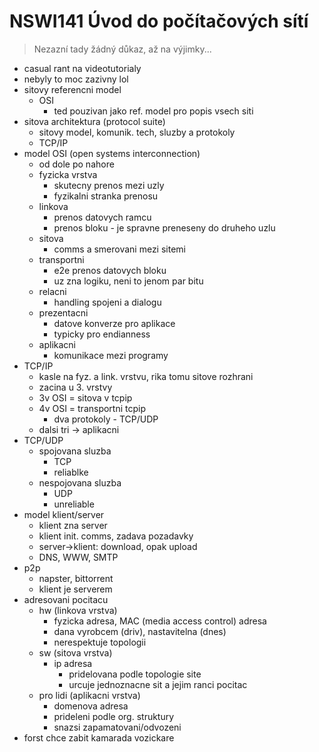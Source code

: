 # NSWI141 Úvod do počítačových sítí

> Nezazní tady žádný důkaz, až na výjimky...

- casual rant na videotutorialy
- nebyly to moc zazivny lol
- sitovy referencni model
	- OSI
		- ted pouzivan jako ref. model pro popis vsech siti
- sitova architektura (protocol suite)
	- sitovy model, komunik. tech, sluzby a protokoly
	- TCP/IP
- model OSI (open systems interconnection)
	- od dole po nahore
	- fyzicka vrstva
		- skutecny prenos mezi uzly
		- fyzikalni stranka prenosu
	- linkova
		- prenos datovych ramcu
		- prenos bloku - je spravne preneseny do druheho uzlu
	- sitova
		- comms a smerovani mezi sitemi
	- transportni
		- e2e prenos datovych bloku
		- uz zna logiku, neni to jenom par bitu
	- relacni
		- handling spojeni a dialogu
	- prezentacni
		- datove konverze pro aplikace
		- typicky pro endianness
	- aplikacni
		- komunikace mezi programy
- TCP/IP
	- kasle na fyz. a link. vrstvu, rika tomu sitove rozhrani
	- zacina u 3. vrstvy
	- 3v OSI = sitova v tcpip
	- 4v OSI = transportni tcpip
		- dva protokoly - TCP/UDP
	- dalsi tri -> aplikacni
- TCP/UDP
	- spojovana sluzba
		- TCP
		- reliablke
	- nespojovana sluzba
		- UDP
		- unreliable
- model klient/server
	- klient zna server
	- klient init. comms, zadava pozadavky
	- server->klient: download, opak upload
	- DNS, WWW, SMTP
- p2p
	- napster, bittorrent
	- klient je serverem
- adresovani pocitacu
	- hw (linkova vrstva)
		- fyzicka adresa, MAC (media access control) adresa
		- dana vyrobcem (driv), nastavitelna (dnes)
		- nerespektuje topologii
	- sw (sitova vrstva)
		- ip adresa
			- pridelovana podle topologie site
			- urcuje jednoznacne sit a jejim ranci pocitac
	- pro lidi (aplikacni vrstva)
		- domenova adresa
		- prideleni podle org. struktury
		- snazsi zapamatovani/odvozeni
- forst chce zabit kamarada vozickare